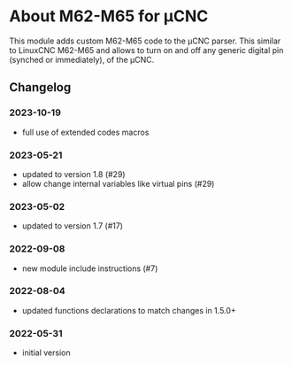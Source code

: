 # About M62-M65 for µCNC

This module adds custom M62-M65 code to the µCNC parser. This similar to LinuxCNC M62-M65 and allows to turn on and off any generic digital pin (synched or immediately), of the µCNC.

## Changelog

### 2023-10-19

- full use of extended codes macros

### 2023-05-21

- updated to version 1.8 (#29)
- allow change internal variables like virtual pins (#29)

### 2023-05-02

- updated to version 1.7 (#17)

### 2022-09-08

- new module include instructions (#7)

### 2022-08-04

- updated functions declarations to match changes in 1.5.0+

### 2022-05-31

- initial version
